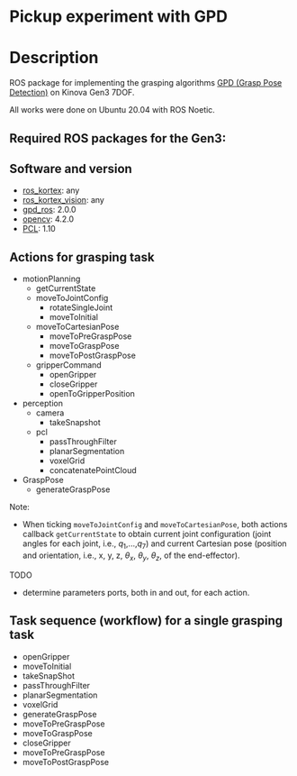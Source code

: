 # Pickup experiment with GPD
# Description
ROS package for implementing the grasping algorithms [GPD (Grasp Pose Detection)](https://github.com/atenpas/gpd) on Kinova Gen3 7DOF.

All works were done on Ubuntu 20.04 with ROS Noetic.

## Required ROS packages for the Gen3:


## Software and version
* [ros_kortex](https://github.com/Kinovarobotics/ros_kortex): any
* [ros_kortex_vision](https://github.com/Kinovarobotics/ros_kortex_vision): any
* [gpd_ros](https://github.com/atenpas/gpd_ros/): 2.0.0
* [opencv](https://opencv.org/): 4.2.0
* [PCL](https://pcl.readthedocs.io/projects/tutorials/en/latest/index.html#): 1.10

## Actions for grasping task
* motionPlanning
  * getCurrentState
  * moveToJointConfig
    * rotateSingleJoint
    * moveToInitial
  * moveToCartesianPose
    * moveToPreGraspPose
    * moveToGraspPose
    * moveToPostGraspPose
  * gripperCommand
    * openGripper
    * closeGripper
    * openToGripperPosition
* perception
  * camera
    * takeSnapshot
  * pcl
    * passThroughFilter
    * planarSegmentation
    * voxelGrid
    * concatenatePointCloud
* GraspPose
  * generateGraspPose

Note: 
* When ticking `moveToJointConfig` and `moveToCartesianPose`, both actions callback `getCurrentState` to obtain current joint configuration (joint angles for each joint, i.e., $q_1$,...,$q_7$) and current Cartesian pose (position and orientation, i.e., x, y, z, $\theta_x$, $\theta_y$, $\theta_z$, of the end-effector).

TODO
* determine parameters ports, both in and out, for each action.

## Task sequence (workflow) for a single grasping task
* openGripper
* moveToInitial
* takeSnapShot
* passThroughFilter
* planarSegmentation
* voxelGrid
* generateGraspPose
* moveToPreGraspPose
* moveToGraspPose
* closeGripper
* moveToPreGraspPose
* moveToPostGraspPose